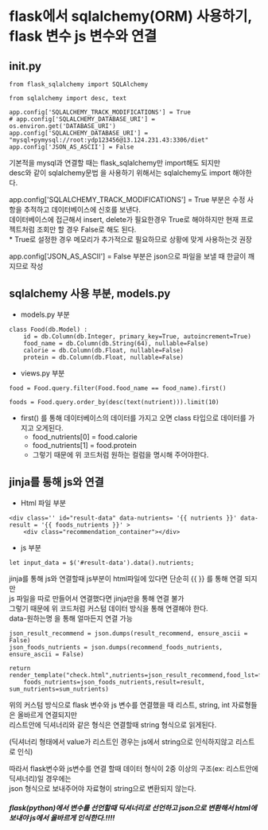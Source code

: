 flask에서 sqlalchemy(ORM) 사용하기, flask 변수 js 변수와 연결
=============

init.py
-------------
```
from flask_sqlalchemy import SQLAlchemy

from sqlalchemy import desc, text

app.config['SQLALCHEMY_TRACK_MODIFICATIONS'] = True
# app.config['SQLALCHEMY_DATABASE_URI'] = os.environ.get('DATABASE_URI')
app.config['SQLALCHEMY_DATABASE_URI'] = "mysql+pymysql://root:ydp123456@13.124.231.43:3306/diet"
app.config['JSON_AS_ASCII'] = False
```
기본적을 mysql과 연결할 때는 flask_sqlalchemy만 import해도 되지만  
desc와 같이 sqlalchemy문법 을 사용하기 위해서는 sqlalchemy도 import 해야한다.  

app.config['SQLALCHEMY_TRACK_MODIFICATIONS'] = True 부분은 수정 사항을 추적하고 데이터베이스에 신호를 보낸다.  
데이터베이스에 접근해서 insert, delete가 필요한경우 True로 해야하지만 현재 프로젝트처럼 조회만 할 경우 False로 해도 된다.  
    * True로 설정한 경우 메모리가 추가적으로 필요하므로 상황에 맞게 사용하는것 권장

app.config['JSON_AS_ASCII'] = False 부분은 json으로 파일을 보낼 때 한글이 깨지므로 작성  


sqlalchemy 사용 부분, models.py 
-------------
* models.py 부분
```
class Food(db.Model) :
    id = db.Column(db.Integer, primary_key=True, autoincrement=True)
    food_name = db.Column(db.String(64), nullable=False)
    calorie = db.Column(db.Float, nullable=False)
    protein = db.Column(db.Float, nullable=False)
```

* views.py 부분
```
food = Food.query.filter(Food.food_name == food_name).first()

foods = Food.query.order_by(desc(text(nutrient))).limit(10)
```
* first() 를 통해 데이터베이스의 데이터를 가지고 오면 class 타입으로 데이터를 가지고 오게된다.
    * food_nutrients[0] = food.calorie
    * food_nutrients[1] = food.protein
    * 그렇기 때문에 위 코드처럼 원하는 컬럼을 명시해 주어야한다.

jinja를 통해 js와 연결
-------------
* Html 파일 부분
```
<div class='' id="result-data" data-nutrients= '{{ nutrients }}' data-result = '{{ foods_nutrients }}' >
    <div class="recommendation_container"></div>
```
* js 부분
```
let input_data = $('#result-data').data().nutrients;
```
jinja를 통해 js와 연결할때 js부분이 html파일에 있다면 단순히 {{ }} 를 통해 연결 되지만  
js 파일을 따로 만들어서 연결했다면 jinja만을 통해 연결 불가  
그렇기 때문에 위 코드처럼 커스텀 데이터 방식을 통해 연결해야 한다.  
data-원하는명 을 통해 얼마든지 연결 가능  

```
json_result_recommend = json.dumps(result_recommend, ensure_ascii = False)
json_foods_nutrients = json.dumps(recommend_foods_nutrients, ensure_ascii = False)

return render_template("check.html",nutrients=json_result_recommend,food_lst=food_lst,\
    foods_nutrients=json_foods_nutrients,result=result, sum_nutrients=sum_nutrients)
```
위의 커스텀 방식으로 flask 변수와 js 변수를 연결했을 때 리스트, string, int 자료형들은 올바르게 연결되지만  
리스트안에 딕셔너리와 같은 형식은 연결할때 string 형식으로 읽게된다.  

(딕셔너리 형태에서 value가 리스트인 경우는 js에서 string으로 인식하지않고 리스트로 인식)  

따라서 flask변수와 js변수를 연결 할때 데이터 형식이 2중 이상의 구조(ex: 리스트안에 딕셔너리)일 경우에는  
json 형식으로 보내주어야 자료형이 string으로 변환되지 않는다.  

##### flask(python)에서 변수를 선언할때 딕셔너리로 선언하고 json으로 변환해서 html에 보내야 js에서 올바르게 인식한다.!!!!





